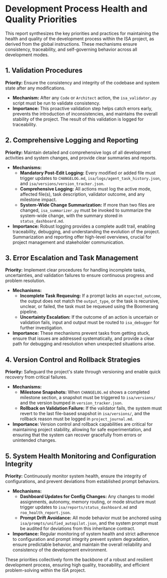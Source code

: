 # Development Process Health and Quality Priorities

This report synthesizes the key priorities and practices for maintaining the health and quality of the development process within the ISA project, as derived from the global instructions. These mechanisms ensure consistency, traceability, and self-governing behavior across all development modes.

## 1. Validation Procedures

**Priority:** Ensure the consistency and integrity of the codebase and system state after any modifications.

*   **Mechanism:** After any `Code` or `Architect` action, the `isa_validator.py` script must be run to validate consistency.
*   **Importance:** This proactive validation step helps catch errors early, prevents the introduction of inconsistencies, and maintains the overall stability of the project. The result of this validation is logged for traceability.

## 2. Comprehensive Logging and Reporting

**Priority:** Maintain detailed and comprehensive logs of all development activities and system changes, and provide clear summaries and reports.

*   **Mechanisms:**
    *   **Mandatory Post-Edit Logging:** Every modified or added file must trigger updates to `CHANGELOG.md`, `isa/logs/agent_task_history.json`, and `isa/versions/version_tracker.json`.
    *   **Comprehensive Logging:** All actions must log the active mode, affected file(s), task description, validator outcome, and any milestone impact.
    *   **System-Wide Change Summarization:** If more than two files are changed, `isa_summarizer.py` must be invoked to summarize the system-wide change, with the summary stored in `status_dashboard.md`.
*   **Importance:** Robust logging provides a complete audit trail, enabling traceability, debugging, and understanding the evolution of the project. Summarization and reporting offer high-level overviews, crucial for project management and stakeholder communication.

## 3. Error Escalation and Task Management

**Priority:** Implement clear procedures for handling incomplete tasks, uncertainties, and validation failures to ensure continuous progress and problem resolution.

*   **Mechanisms:**
    *   **Incomplete Task Requeuing:** If a prompt lacks an `expected_outcome`, the output does not match the `output_type`, or the task is recursive, unclear, or failed, the task must be requeued using the Boomerang pipeline.
    *   **Uncertainty Escalation:** If the outcome of an action is uncertain or validation fails, input and output must be routed to `isa_debugger` for further investigation.
*   **Importance:** These mechanisms prevent tasks from getting stuck, ensure that issues are addressed systematically, and provide a clear path for debugging and resolution when unexpected situations arise.

## 4. Version Control and Rollback Strategies

**Priority:** Safeguard the project's state through versioning and enable quick recovery from critical failures.

*   **Mechanisms:**
    *   **Milestone Snapshots:** When `CHANGELOG.md` shows a completed milestone section, a snapshot must be triggered to `isa/versions/` and the version bumped in `version_tracker.json`.
    *   **Rollback on Validation Failure:** If the validator fails, the system must revert to the last file-based snapshot in `isa/versions/`, and the rollback reason must be logged in `project_journal.md`.
*   **Importance:** Version control and rollback capabilities are critical for maintaining project stability, allowing for safe experimentation, and ensuring that the system can recover gracefully from errors or unintended changes.

## 5. System Health Monitoring and Configuration Integrity

**Priority:** Continuously monitor system health, ensure the integrity of configurations, and prevent deviations from established prompt behaviors.

*   **Mechanisms:**
    *   **Dashboard Updates for Config Changes:** Any changes to model assignments, autonomy, memory routing, or mode structure must trigger updates to `isa/reports/status_dashboard.md` and `roo_health_report.json`.
    *   **Prompt Drift Avoidance:** All mode behavior must be anchored using `isa/prompts/unified_autopilot.json`, and the system prompt must be audited for deviations from this inheritance contract.
*   **Importance:** Regular monitoring of system health and strict adherence to configuration and prompt integrity prevent system degradation, ensure predictable behavior, and maintain the overall reliability and consistency of the development environment.

These priorities collectively form the backbone of a robust and resilient development process, ensuring high quality, traceability, and efficient problem-solving within the ISA project.